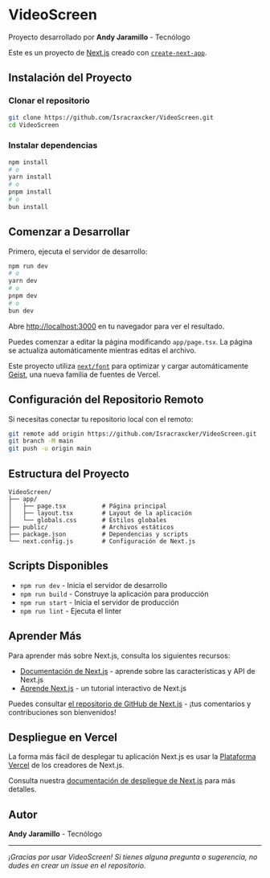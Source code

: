 # VideoScreen

Proyecto desarrollado por **Andy Jaramillo** - Tecnólogo

Este es un proyecto de [Next.js](https://nextjs.org) creado con [`create-next-app`](https://nextjs.org/docs/app/api-reference/cli/create-next-app).

## Instalación del Proyecto

### Clonar el repositorio

```bash
git clone https://github.com/Isracraxcker/VideoScreen.git
cd VideoScreen
```

### Instalar dependencias

```bash
npm install
# o
yarn install
# o
pnpm install
# o
bun install
```

## Comenzar a Desarrollar

Primero, ejecuta el servidor de desarrollo:

```bash
npm run dev
# o
yarn dev
# o
pnpm dev
# o
bun dev
```

Abre [http://localhost:3000](http://localhost:3000) en tu navegador para ver el resultado.

Puedes comenzar a editar la página modificando `app/page.tsx`. La página se actualiza automáticamente mientras editas el archivo.

Este proyecto utiliza [`next/font`](https://nextjs.org/docs/app/building-your-application/optimizing/fonts) para optimizar y cargar automáticamente [Geist](https://vercel.com/font), una nueva familia de fuentes de Vercel.

## Configuración del Repositorio Remoto

Si necesitas conectar tu repositorio local con el remoto:

```bash
git remote add origin https://github.com/Isracraxcker/VideoScreen.git
git branch -M main
git push -u origin main
```

## Estructura del Proyecto

```
VideoScreen/
├── app/
│   ├── page.tsx          # Página principal
│   ├── layout.tsx        # Layout de la aplicación
│   └── globals.css       # Estilos globales
├── public/               # Archivos estáticos
├── package.json          # Dependencias y scripts
└── next.config.js        # Configuración de Next.js
```

## Scripts Disponibles

- `npm run dev` - Inicia el servidor de desarrollo
- `npm run build` - Construye la aplicación para producción
- `npm run start` - Inicia el servidor de producción
- `npm run lint` - Ejecuta el linter

## Aprender Más

Para aprender más sobre Next.js, consulta los siguientes recursos:

- [Documentación de Next.js](https://nextjs.org/docs) - aprende sobre las características y API de Next.js
- [Aprende Next.js](https://nextjs.org/learn) - un tutorial interactivo de Next.js

Puedes consultar [el repositorio de GitHub de Next.js](https://github.com/vercel/next.js) - ¡tus comentarios y contribuciones son bienvenidos!

## Despliegue en Vercel

La forma más fácil de desplegar tu aplicación Next.js es usar la [Plataforma Vercel](https://vercel.com/new?utm_medium=default-template&filter=next.js&utm_source=create-next-app&utm_campaign=create-next-app-readme) de los creadores de Next.js.

Consulta nuestra [documentación de despliegue de Next.js](https://nextjs.org/docs/app/building-your-application/deploying) para más detalles.

## Autor

**Andy Jaramillo** - Tecnólogo

---

*¡Gracias por usar VideoScreen! Si tienes alguna pregunta o sugerencia, no dudes en crear un issue en el repositorio.*